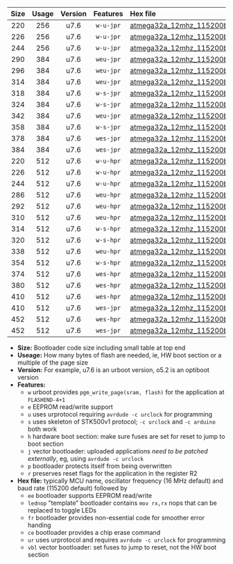 |Size|Usage|Version|Features|Hex file|
|:-:|:-:|:-:|:-:|:--|
|220|256|u7.6|`w-u-jpr`|[atmega32a_12mhz_115200bps_ur_vbl.hex](https://raw.githubusercontent.com/stefanrueger/urboot/main//atmega32a_12mhz_115200bps_ur_vbl.hex)|
|226|256|u7.6|`w-u-jpr`|[atmega32a_12mhz_115200bps_lednop_ur_vbl.hex](https://raw.githubusercontent.com/stefanrueger/urboot/main//atmega32a_12mhz_115200bps_lednop_ur_vbl.hex)|
|244|256|u7.6|`w-u-jpr`|[atmega32a_12mhz_115200bps_lednop_fr_ur_vbl.hex](https://raw.githubusercontent.com/stefanrueger/urboot/main//atmega32a_12mhz_115200bps_lednop_fr_ur_vbl.hex)|
|290|384|u7.6|`weu-jpr`|[atmega32a_12mhz_115200bps_ee_ur_vbl.hex](https://raw.githubusercontent.com/stefanrueger/urboot/main//atmega32a_12mhz_115200bps_ee_ur_vbl.hex)|
|296|384|u7.6|`weu-jpr`|[atmega32a_12mhz_115200bps_ee_lednop_ur_vbl.hex](https://raw.githubusercontent.com/stefanrueger/urboot/main//atmega32a_12mhz_115200bps_ee_lednop_ur_vbl.hex)|
|314|384|u7.6|`weu-jpr`|[atmega32a_12mhz_115200bps_ee_lednop_fr_ur_vbl.hex](https://raw.githubusercontent.com/stefanrueger/urboot/main//atmega32a_12mhz_115200bps_ee_lednop_fr_ur_vbl.hex)|
|318|384|u7.6|`w-s-jpr`|[atmega32a_12mhz_115200bps_vbl.hex](https://raw.githubusercontent.com/stefanrueger/urboot/main//atmega32a_12mhz_115200bps_vbl.hex)|
|324|384|u7.6|`w-s-jpr`|[atmega32a_12mhz_115200bps_lednop_vbl.hex](https://raw.githubusercontent.com/stefanrueger/urboot/main//atmega32a_12mhz_115200bps_lednop_vbl.hex)|
|342|384|u7.6|`weu-jpr`|[atmega32a_12mhz_115200bps_ee_lednop_fr_ce_ur_vbl.hex](https://raw.githubusercontent.com/stefanrueger/urboot/main//atmega32a_12mhz_115200bps_ee_lednop_fr_ce_ur_vbl.hex)|
|358|384|u7.6|`w-s-jpr`|[atmega32a_12mhz_115200bps_lednop_fr_vbl.hex](https://raw.githubusercontent.com/stefanrueger/urboot/main//atmega32a_12mhz_115200bps_lednop_fr_vbl.hex)|
|378|384|u7.6|`wes-jpr`|[atmega32a_12mhz_115200bps_ee_vbl.hex](https://raw.githubusercontent.com/stefanrueger/urboot/main//atmega32a_12mhz_115200bps_ee_vbl.hex)|
|384|384|u7.6|`wes-jpr`|[atmega32a_12mhz_115200bps_ee_lednop_vbl.hex](https://raw.githubusercontent.com/stefanrueger/urboot/main//atmega32a_12mhz_115200bps_ee_lednop_vbl.hex)|
|220|512|u7.6|`w-u-hpr`|[atmega32a_12mhz_115200bps_ur.hex](https://raw.githubusercontent.com/stefanrueger/urboot/main//atmega32a_12mhz_115200bps_ur.hex)|
|226|512|u7.6|`w-u-hpr`|[atmega32a_12mhz_115200bps_lednop_ur.hex](https://raw.githubusercontent.com/stefanrueger/urboot/main//atmega32a_12mhz_115200bps_lednop_ur.hex)|
|244|512|u7.6|`w-u-hpr`|[atmega32a_12mhz_115200bps_lednop_fr_ur.hex](https://raw.githubusercontent.com/stefanrueger/urboot/main//atmega32a_12mhz_115200bps_lednop_fr_ur.hex)|
|286|512|u7.6|`weu-hpr`|[atmega32a_12mhz_115200bps_ee_ur.hex](https://raw.githubusercontent.com/stefanrueger/urboot/main//atmega32a_12mhz_115200bps_ee_ur.hex)|
|292|512|u7.6|`weu-hpr`|[atmega32a_12mhz_115200bps_ee_lednop_ur.hex](https://raw.githubusercontent.com/stefanrueger/urboot/main//atmega32a_12mhz_115200bps_ee_lednop_ur.hex)|
|310|512|u7.6|`weu-hpr`|[atmega32a_12mhz_115200bps_ee_lednop_fr_ur.hex](https://raw.githubusercontent.com/stefanrueger/urboot/main//atmega32a_12mhz_115200bps_ee_lednop_fr_ur.hex)|
|314|512|u7.6|`w-s-hpr`|[atmega32a_12mhz_115200bps.hex](https://raw.githubusercontent.com/stefanrueger/urboot/main//atmega32a_12mhz_115200bps.hex)|
|320|512|u7.6|`w-s-hpr`|[atmega32a_12mhz_115200bps_lednop.hex](https://raw.githubusercontent.com/stefanrueger/urboot/main//atmega32a_12mhz_115200bps_lednop.hex)|
|338|512|u7.6|`weu-hpr`|[atmega32a_12mhz_115200bps_ee_lednop_fr_ce_ur.hex](https://raw.githubusercontent.com/stefanrueger/urboot/main//atmega32a_12mhz_115200bps_ee_lednop_fr_ce_ur.hex)|
|354|512|u7.6|`w-s-hpr`|[atmega32a_12mhz_115200bps_lednop_fr.hex](https://raw.githubusercontent.com/stefanrueger/urboot/main//atmega32a_12mhz_115200bps_lednop_fr.hex)|
|374|512|u7.6|`wes-hpr`|[atmega32a_12mhz_115200bps_ee.hex](https://raw.githubusercontent.com/stefanrueger/urboot/main//atmega32a_12mhz_115200bps_ee.hex)|
|380|512|u7.6|`wes-hpr`|[atmega32a_12mhz_115200bps_ee_lednop.hex](https://raw.githubusercontent.com/stefanrueger/urboot/main//atmega32a_12mhz_115200bps_ee_lednop.hex)|
|410|512|u7.6|`wes-hpr`|[atmega32a_12mhz_115200bps_ee_lednop_fr.hex](https://raw.githubusercontent.com/stefanrueger/urboot/main//atmega32a_12mhz_115200bps_ee_lednop_fr.hex)|
|410|512|u7.6|`wes-jpr`|[atmega32a_12mhz_115200bps_ee_lednop_fr_vbl.hex](https://raw.githubusercontent.com/stefanrueger/urboot/main//atmega32a_12mhz_115200bps_ee_lednop_fr_vbl.hex)|
|452|512|u7.6|`wes-hpr`|[atmega32a_12mhz_115200bps_ee_lednop_fr_ce.hex](https://raw.githubusercontent.com/stefanrueger/urboot/main//atmega32a_12mhz_115200bps_ee_lednop_fr_ce.hex)|
|452|512|u7.6|`wes-jpr`|[atmega32a_12mhz_115200bps_ee_lednop_fr_ce_vbl.hex](https://raw.githubusercontent.com/stefanrueger/urboot/main//atmega32a_12mhz_115200bps_ee_lednop_fr_ce_vbl.hex)|

- **Size:** Bootloader code size including small table at top end
- **Useage:** How many bytes of flash are needed, ie, HW boot section or a multiple of the page size
- **Version:** For example, u7.6 is an urboot version, o5.2 is an optiboot version
- **Features:**
  + `w` urboot provides `pgm_write_page(sram, flash)` for the application at `FLASHEND-4+1`
  + `e` EEPROM read/write support
  + `u` uses urprotocol requiring `avrdude -c urclock` for programming
  + `s` uses skeleton of STK500v1 protocol; `-c urclock` and `-c arduino` both work
  + `h` hardware boot section: make sure fuses are set for reset to jump to boot section
  + `j` vector bootloader: uploaded applications *need to be patched externally*, eg, using `avrdude -c urclock`
  + `p` bootloader protects itself from being overwritten
  + `r` preserves reset flags for the application in the register R2
- **Hex file:** typically MCU name, oscillator frequency (16 MHz default) and baud rate (115200 default) followed by
  + `ee` bootloader supports EEPROM read/write
  + `lednop` "template" bootloader contains `mov rx,rx` nops that can be replaced to toggle LEDs
  + `fr` bootloader provides non-essential code for smoother error handing
  + `ce` bootloader provides a chip erase command
  + `ur` uses urprotocol and requires `avrdude -c urclock` for programming
  + `vbl` vector bootloader: set fuses to jump to reset, not the HW boot section
